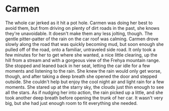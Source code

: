 # Carmen

The whole car jerked as it hit a pot hole. Carmen was doing her best to avoid them, but from driving on plenty of dirt roads in the past, she knows they're unavoidable. It doesn't make them any less jolting, though.
The gentle pitter-patter of the rain on the car roof was calming. Carmen drove slowly along the road that was quickly becoming mud, but soon enough she pulled off of the road, onto a familiar, untraveled side road. It only took a few minutes for her to get where she wanted, a nice little clearing, up the hill from a stream and with a gorgeous view of the Frehya mountain range. She stopped and leaned back in her seat, letting the car idle for a few moments and listening to the rain. She knew the rain would only get worse, though, and after taking a deep breath she opened the door and stepped outside.
She couldn't help but enjoy the cool night air and light rain for a few moments. She stared up at the starry sky, the clouds just thin enough to see all the stars. As if nudging her into action, the rain picked up a little, and she took another deep breath before opening the trunk of her car. It wasn't very big, but she had just enough room to fit everything she needed.
